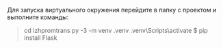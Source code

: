 Для запуска виртуального окружения перейдите в папку с проектом и выполните команды:

> cd izhpromtrans
> py -3 -m venv .venv
> .venv\Scripts\activate
> $ pip install Flask
